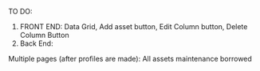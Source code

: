 
TO DO:
1. FRONT END: Data Grid, Add asset button, Edit Column button, Delete Column Button
2. Back End: 

Multiple pages (after profiles are made): 
    All assets
    maintenance
    borrowed
